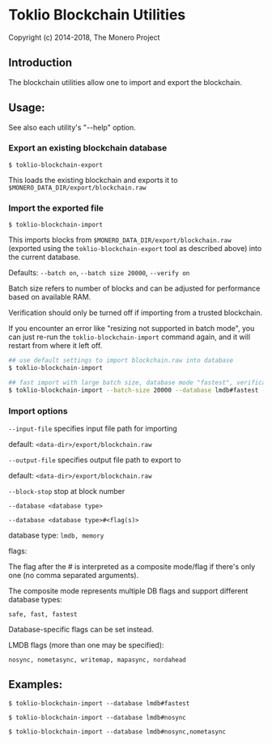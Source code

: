 # Toklio Blockchain Utilities

Copyright (c) 2014-2018, The Monero Project

## Introduction

The blockchain utilities allow one to import and export the blockchain.

## Usage:

See also each utility's "--help" option.

### Export an existing blockchain database

`$ toklio-blockchain-export`

This loads the existing blockchain and exports it to `$MONERO_DATA_DIR/export/blockchain.raw`

### Import the exported file

`$ toklio-blockchain-import`

This imports blocks from `$MONERO_DATA_DIR/export/blockchain.raw` (exported using the
`toklio-blockchain-export` tool as described above) into the current database.

Defaults: `--batch on`, `--batch size 20000`, `--verify on`

Batch size refers to number of blocks and can be adjusted for performance based on available RAM.

Verification should only be turned off if importing from a trusted blockchain.

If you encounter an error like "resizing not supported in batch mode", you can just re-run
the `toklio-blockchain-import` command again, and it will restart from where it left off.

```bash
## use default settings to import blockchain.raw into database
$ toklio-blockchain-import

## fast import with large batch size, database mode "fastest", verification off
$ toklio-blockchain-import --batch-size 20000 --database lmdb#fastest --verify off

```

### Import options

`--input-file`
specifies input file path for importing

default: `<data-dir>/export/blockchain.raw`

`--output-file`
specifies output file path to export to

default: `<data-dir>/export/blockchain.raw`

`--block-stop`
stop at block number

`--database <database type>`

`--database <database type>#<flag(s)>`

database type: `lmdb, memory`

flags:

The flag after the # is interpreted as a composite mode/flag if there's only
one (no comma separated arguments).

The composite mode represents multiple DB flags and support different database types:

`safe, fast, fastest`

Database-specific flags can be set instead.

LMDB flags (more than one may be specified):

`nosync, nometasync, writemap, mapasync, nordahead`

## Examples:

```
$ toklio-blockchain-import --database lmdb#fastest

$ toklio-blockchain-import --database lmdb#nosync

$ toklio-blockchain-import --database lmdb#nosync,nometasync
```
